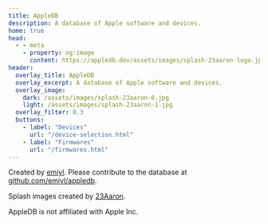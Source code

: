 ```yaml
---
title: AppleDB
description: A database of Apple software and devices.
home: true
head:
  - - meta
    - property: og:image
      content: https://appledb.dev/assets/images/splash-23aaron-logo.jpg
header:
  overlay_title: AppleDB
  overlay_excerpt: A database of Apple software and devices.
  overlay_image:
    dark: /assets/images/splash-23aaron-0.jpg
    light: /assets/images/splash-23aaron-1.jpg
  overlay_filter: 0.3
  buttons:
    - label: "Devices"
      url: "/device-selection.html"
    - label: "Firmwares"
      url: "/firmwares.html"
---
```


Created by [emiyl](https://twitter.com/emiyl0). Please contribute to the database at [github.com/emiyl/appledb](https://github.com/emiyl/appledb).

Splash images created by [23Aaron](https://twitter.com/23Aaron_).

AppleDB is not affiliated with Apple Inc.